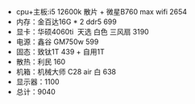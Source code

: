 - cpu+主板:i5 12600k 散片 + 微星B760 max wifi 2654
- 内存：金百达16G * 2 ddr5 699
- 显卡：华硕4060ti  天选 白色 三风扇 3190
- 电源：鑫谷 GM750w 599
- 固态：致钛1T 439 + 自用1T 
- 散热：利民 160
- 机箱：机械大师 C28 air 白 638
- 显示器：1100
- 总计：9040